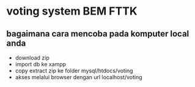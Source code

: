 # voting system BEM FTTK

## bagaimana cara mencoba pada komputer local anda

- download zip
- import db ke xampp
- copy extract zip ke folder mysql/htdocs/voting
- akses melalui browser dengan url localhost/voting
